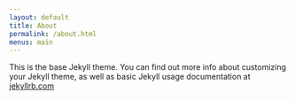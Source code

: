 ```yaml
---
layout: default
title: About
permalink: /about.html
menus: main
---
```


This is the base Jekyll theme. You can find out more info about customizing your Jekyll theme, as well as basic Jekyll usage documentation at [jekyllrb.com](https://jekyllrb.com/)

